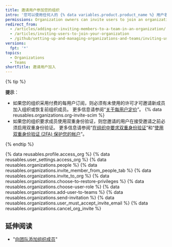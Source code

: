```yaml
---
title: 邀请用户参加您的组织
intro: '您可以使用任何人的 {% data variables.product.product_name %} 用户名或电子邮件地址邀请其成为组织的成员。'
permissions: Organization owners can invite users to join an organization.
redirect_from:
  - /articles/adding-or-inviting-members-to-a-team-in-an-organization/
  - /articles/inviting-users-to-join-your-organization
  - /github/setting-up-and-managing-organizations-and-teams/inviting-users-to-join-your-organization
versions:
  fpt: '*'
topics:
  - Organizations
  - Teams
shortTitle: 邀请用户加入
---
```


{% tip %}

**提示**：
- 如果您的组织采用付费的每用户订阅，则必须有未使用的许可才可邀请新成员加入组织或恢复前组织成员。 更多信息请参阅“[关于每用户定价](/articles/about-per-user-pricing)”。 {% data reusables.organizations.org-invite-scim %}
- 如果您的组织要求成员使用双重身份验证，则您邀请的用户在接受邀请之前必须启用双重身份验证。 更多信息请参阅“[在组织中要求双重身份验证](/organizations/keeping-your-organization-secure/requiring-two-factor-authentication-in-your-organization)”和“[使用双重身份验证 (2FA) 保护您的帐户](/github/authenticating-to-github/securing-your-account-with-two-factor-authentication-2fa)”。

{% endtip %}

{% data reusables.profile.access_org %}
{% data reusables.user_settings.access_org %}
{% data reusables.organizations.people %}
{% data reusables.organizations.invite_member_from_people_tab %}
{% data reusables.organizations.invite_to_org %}
{% data reusables.organizations.choose-to-restore-privileges %}
{% data reusables.organizations.choose-user-role %}
{% data reusables.organizations.add-user-to-teams %}
{% data reusables.organizations.send-invitation %}
{% data reusables.organizations.user_must_accept_invite_email %} {% data reusables.organizations.cancel_org_invite %}

## 延伸阅读
- "[向团队添加组织成员](/articles/adding-organization-members-to-a-team)"
